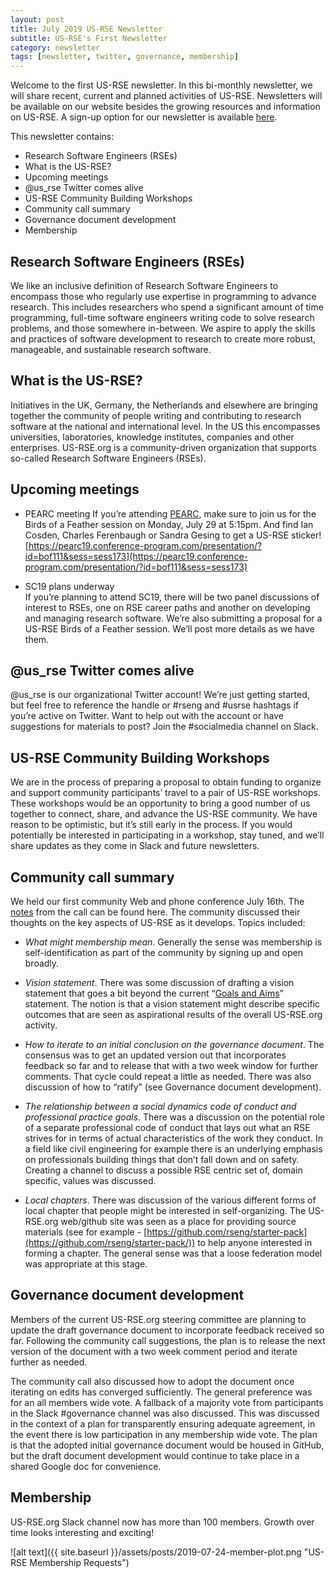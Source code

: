 ```yaml
---
layout: post
title: July 2019 US-RSE Newsletter
subtitle: US-RSE's First Newsletter
category: newsletter
tags: [newsletter, twitter, governance, membership]
---
```



Welcome to the first US-RSE newsletter. In this bi-monthly newsletter,
we will share recent, current and planned activities of
US-RSE. Newsletters will be available on our website besides the
growing resources and information on US-RSE. A sign-up option for our
newsletter is available [here](https://us-rse.org/join/).

This newsletter contains:
- Research Software Engineers (RSEs)
- What is the US-RSE?
- Upcoming meetings
- @us_rse Twitter comes alive
- US-RSE Community Building Workshops
- Community call summary
- Governance document development
- Membership

## Research Software Engineers (RSEs)

We like an inclusive definition of Research Software Engineers to
encompass those who regularly use expertise in programming to advance
research. This includes researchers who spend a significant amount of
time programming, full-time software engineers writing code to solve
research problems, and those somewhere in-between. We aspire to apply
the skills and practices of software development to research to create
more robust, manageable, and sustainable research software.


## What is the US-RSE? 

Initiatives in the UK, Germany, the Netherlands and elsewhere are
bringing together the community of people writing and contributing to
research software at the national and international level. In the US
this encompasses universities, laboratories, knowledge institutes,
companies and other enterprises. US-RSE.org is a community-driven
organization that supports so-called Research Software Engineers
(RSEs).

## Upcoming meetings  

* PEARC meeting 
If you’re attending [PEARC](https://pearc.acm.org/pearc19), make sure
to join us for the Birds of a Feather session on Monday, July 29 at
5:15pm. And find Ian Cosden, Charles Ferenbaugh or Sandra Gesing to
get a US-RSE sticker!
[https://pearc19.conference-program.com/presentation/?id=bof111&sess=sess173](https://pearc19.conference-program.com/presentation/?id=bof111&sess=sess173)

* SC19 plans underway  
If you’re planning to attend SC19, there will be two panel discussions
of interest to RSEs, one on RSE career paths and another on developing
and managing research software.  We’re also submitting a proposal for
a US-RSE Birds of a Feather session.  We’ll post more details as we
have them.

## @us_rse Twitter comes alive  
@us_rse is our organizational Twitter account!  We’re just getting
started, but feel free to reference the handle or #rseng and #usrse
hashtags if you’re active on Twitter.  Want to help out with the
account or have suggestions for materials to post? Join the
#socialmedia channel on Slack.

## US-RSE Community Building Workshops  

We are in the process of preparing a proposal to obtain funding to
organize and support community participants’ travel to a pair of
US-RSE workshops.  These workshops would be an opportunity to bring a
good number of us together to connect, share, and advance the US-RSE
community.  We have reason to be optimistic, but it’s still early in
the process.  If you would potentially be interested in participating
in a workshop, stay tuned, and we’ll share updates as they come in
Slack and future newsletters.

## Community call summary

We held our first community Web and phone conference July 16th. The
[notes](https://drive.google.com/open?id=1XOUC0v8Sjn3gvMqZNtaOx24FdrQTx2xWoU-LghUW1-s)
from the call can be found here. The community discussed their
thoughts on the key aspects of US-RSE as it develops. Topics included:

* *What might membership mean*. Generally the sense was membership is
   self-identification as part of the community by signing up and open
   broadly.

* *Vision statement*. There was some discussion of drafting a vision
   statement that goes a bit beyond the current “[Goals and
   Aims](https://us-rse.org/mission/)” statement. The notion is that a
   vision statement might describe specific outcomes that are seen as
   aspirational results of the overall US-RSE.org activity.

* *How to iterate to an initial conclusion on the governance
   document*. The consensus was to get an updated version out that
   incorporates feedback so far and to release that with a two week
   window for further comments. That cycle could repeat a little as
   needed. There was also discussion of how to “ratify” (see
   Governance document development).

* *The relationship between a social dynamics code of conduct and
   professional practice goals*. There was a discussion on the
   potential role of a separate professional code of conduct that lays
   out what an RSE strives for in terms of actual characteristics of
   the work they conduct. In a field like civil engineering for
   example there is an underlying emphasis on professionals building
   things that don’t fall down and on safety. Creating a channel to
   discuss a possible RSE centric set of, domain specific, values was
   discussed.

* *Local chapters*. There was discussion of the various different
   forms of local chapter that people might be interested in
   self-organizing. The US-RSE.org web/github site was seen as a place
   for providing source materials (see for example -
   [https://github.com/rseng/starter-pack](https://github.com/rseng/starter-pack/))
   to help anyone interested in forming a chapter. The general sense
   was that a loose federation model was appropriate at this stage.


## Governance document development  

Members of the current US-RSE.org steering committee are planning to
update the draft governance document to incorporate feedback received
so far. Following the community call suggestions, the plan is to
release the next version of the document with a two week comment
period and iterate further as needed.

The community call also discussed how to adopt the document once
iterating on edits has converged sufficiently. The general preference
was for an all members wide vote. A fallback of a majority vote from
participants in the Slack #governance channel was also discussed. This
was discussed in the context of a plan for transparently ensuring
adequate agreement, in the event there is low participation in any
membership wide vote. The plan is that the adopted initial governance
document would be housed in GitHub, but the draft document development
would continue to take place in a shared Google doc for convenience.

## Membership 

US-RSE.org Slack channel now has more than 100
members. Growth over time looks interesting and exciting!

![alt text]({{ site.baseurl }}/assets/posts/2019-07-24-member-plot.png "US-RSE Membership Requests")
